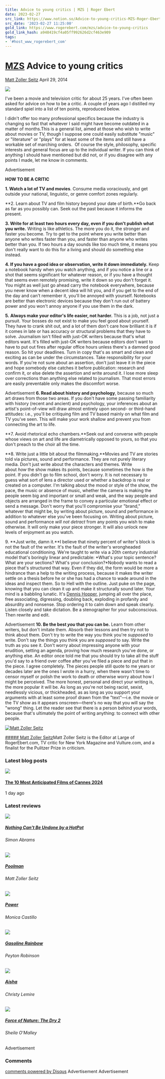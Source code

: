 ```yaml
---
title: Advice to young critics | MZS | Roger Ebert
date: 2023-02-27
src_link: https://www.notion.so/Advice-to-young-critics-MZS-Roger-Ebert-bdd57b15431541aba8ee93b9e371cc87
src_date: '2023-02-27 11:25:00'
gold_link: https://www.rogerebert.com/mzs/advice-to-young-critics
gold_link_hash: a948419cf4a05ff992626d2cf463e909
tags:
- '#host_www_rogerebert_com'
---
```



[MZS](/mzs)
Advice to young critics
=======================


[Matt Zoller Seitz](/contributors/matt-zoller-seitz)
April 29, 2014

![](https://s3.amazonaws.com/static.rogerebert.com/uploads/blog_post/primary_image/mzs/advice-to-young-critics/dune_notes.jpg)

I've
 been a movie and television critic for about 25 years. I've often been asked for advice on how to be a critic. A couple of
 years ago I distilled my standard spiel into a list of ten points, reproduced below.

I didn't offer too many professional specifics because the industry is changing so fast that whatever I said might have become outdated in a matter of months.This is a general list, aimed at those who wish to 
write about movies or TV, though I suppose one could easily substitute 
"music" or "literature" or "plays" for at least some of the items and still have a workable set of marching orders.  Of course the style, philosophy, specific interests and general focus are up to the individual writer. If you can think of anything I should
 have mentioned but did not, or if you disagree with any points I made, 
let me know in comments.  


Advertisement

**HOW TO BE A CRITIC**

**1. Watch a lot of TV and movies**. Consume media voraciously, and get outside your national, linguistic, or genre comfort zones regularly. 

**2. Learn about TV and film history beyond your date of birth.**Go back as far as you possibly can. Seek out the past because it informs the present.

**3. Write for at least two hours every day, even if you don't publish what you write.** Writing
 is like athletics. The more you do it, the stronger and faster you 
become. Try to get to the point where you write better than anyone who 
writes faster than you, and faster than anyone who writes better than 
you. If two hours a day sounds like too much time, it means you don't 
really want to do this for a living and should do something else 
instead. 

**4. If you have a good idea or observation, write it down immediately.** Keep
 a notebook handy when you watch anything, and if you notice a line or a
 shot that seems significant for whatever reason, or if you have a 
thought that seems even remotely promising, write it down so you don't 
forget it. You might as well just go ahead carry the notebook 
everywhere, because you never know when a decent idea will hit you, and 
if you get to the end of the day and can't remember it, you'll be 
annoyed with yourself. Notebooks are better than electronic devices 
because they don't run out of battery power and you won't annoy anyone 
if you use them in the dark.

**5.** **Always make your editor's life easier, not harder.** This
 is a job, not just a pursuit. Your bosses do not exist to make you feel
 good about yourself. They have to crank shit out, and a lot of them 
don't care how brilliant it is if it comes in late or has accuracy or 
structural problems that they have to solve. Journalism isn't filled 
with just-OK writers because that's what editors want. It's filled with 
just-OK writers because editors don't want to have to put out fires 
after regular office hours unless there's a damned good reason. So hit 
your deadlines. Turn in copy that's as smart and clean and exciting as 
can be under the circumstances. Take responsibility for your words. If 
you're not sure about an assertion, don't just leave it in the piece and
 hope somebody else catches it before publication: research and confirm 
it, or else delete the assertion and write around it. I lose more sleep 
over corrections than anything else related to journalism. That most 
errors are easily preventable only makes the discomfort worse. 



Advertisement
**6. Read about history and psychology**,
 because so much art draws from those two areas. If you don't have some 
passing familiarity with history (recent and ancient) and psychology, 
your inferences about an artist's point-of-view will draw almost 
entirely upon second- or third-hand attitudes: i.e., you'll be 
critiquing film and TV based mainly on what film and TV you've seen. 
This will make your work shallow and prevent you from connecting the art
 to life. 

**7. Avoid rhetorical echo chambers.**Seek
 out and converse with people whose views on art and life are 
diametrically opposed to yours, so that you don't preach to the choir 
all the time. 

**8. Write just a little bit about the filmmaking.**Movies
 and TV are stories told via pictures, sound and performance. They are 
not purely literary media. Don't just write about the characters and 
themes. Write about *how* the show makes its points, because sometimes the how *is* the
 point. If you didn't go to film school, don't worry. It is not 
necessary to guess what sort of lens a director used or whether a 
backdrop is real or created on a computer. I'm talking about the mood or
 style of the show, the pace, the music or absence of music, whether the
 camera is making the people seem big and important or small and weak, 
and the way people and objects are arranged in the frame to convey a 
particular emotional effect or send a message. Don't worry that you'll 
compromise your "brand," whatever that might be, by writing about 
picture, sound and performance in addition to whatever else you've been 
focusing on. Writing about picture, sound and performance *will not detract* from
 any points you wish to make otherwise. It will only make your piece 
stronger. It will also unlock new levels of enjoyment as you watch.

9. **Just write, damn it.**I
 believe that ninety percent of writer's block is not the fault of the 
writer. It's the fault of the writer's wrongheaded educational 
conditioning. We're taught to write via a 20th century industrial model 
that's boringly linear and predictable: *What's your topic sentence? What are your sections? What's your conclusion?*Nobody
 wants to read a piece that's structured that way. Even if they did, the
 form would be more a hindrance than a help to the writing process, 
because it makes the writer settle on a thesis before he or she has had a
 chance to wade around in the ideas and inspect them. So to Hell 
with the outline. Just puke on the page, knowing that you can clean it 
up and make it structurally sound later. Your mind is a babbling 
lunatic. It's [Dennis Hopper](/cast-and-crew/dennis-hopper), jumping all over the place, free 
associating, digressing, doubling back, exploding in profanity and 
absurdity and nonsense. Stop ordering it to calm down and speak clearly. Listen closely and take dictation. Be a stenographer for your subconscious. 
Then rewrite and edit.


Advertisement
**10. Be the best *you* that you can be.** Learn
 from other writers, but don't imitate them. Absorb their lessons and 
then try not to think about them. Don't try to write the way you think 
you're *supposed* to write. Don't say the things you think you are 
*supposed* to say. Write the truth as you see it. Don't worry about 
impressing anyone with your erudition, setting an agenda, proving how 
much research you've done, or anything else. An editor once told me that
 you should try to take all the stuff you'd say to a friend over coffee after you've filed a piece and put that in the piece. I agree completely. The pieces people still 
quote to me years or decades later are the ones I wrote in a hurry, when there 
wasn't time to censor myself or polish the work to death or otherwise 
worry about how I might be perceived. The more honest, personal and 
direct your writing is, the more popular it will be. As long as you're 
not being racist, sexist, needlessly vicious, or thickheaded, as as long
 as you support your arguments with at least some proof drawn from the 
"text"—i.e. the movie or the TV show as it appears onscreen—there's no 
way that you will say the "wrong" thing. Let the reader see that there 
is a person behind your words, because that's ultimately the point of 
writing anything: to connect with other people.



[![](https://s3.amazonaws.com/static.rogerebert.com/uploads/user/primary_image/matt-zoller-seitz/featured_MZS_portraits-10.jpg "Matt Zoller Seitz")](/contributors/matt-zoller-seitz)



[##### Matt Zoller Seitz](/contributors/matt-zoller-seitz)Matt Zoller Seitz is the Editor at Large of RogerEbert.com, TV critic for New York Magazine and Vulture.com, and a finalist for the Pulitzer Prize in criticism.






### Latest blog posts



[![](https://s3.amazonaws.com/static.rogerebert.com/uploads/blog_post/primary_image/festivals/the-10-most-anticipated-films-of-cannes-2024/thumb_MixCollage-09-May-2024-07-23-PM-4250.jpg)](/festivals/the-10-most-anticipated-films-of-cannes-2024)
#### [The 10 Most Anticipated Films of Cannes 2024](/festivals/the-10-most-anticipated-films-of-cannes-2024)



1 day
ago


### Latest reviews


[![](https://s3.amazonaws.com/static.rogerebert.com/uploads/movie/movie_poster/nothing-cant-be-undone-by-a-hotpot-2024/widget_MV5BMzYzM2NlNWEtMTk5Ni00ZWZhLWExZDktYmZjNzM5MDdkOTc4XkEyXkFqcGdeQXVyMTAzMDg0ODM0._V1_FMjpg_UX1000_.jpg)](/reviews/nothing-cant-be-undone-by-a-hotpot-movie-review-2024)
##### [Nothing Can't Be Undone by a HotPot](/reviews/nothing-cant-be-undone-by-a-hotpot-movie-review-2024)


###### Simon Abrams


[![](https://s3.amazonaws.com/static.rogerebert.com/uploads/movie/movie_poster/poolman-2024/widget_MV5BMzE4ZmMxZGQtY2JlZi00OGQ3LTg5YWUtMDZmNGRmYzIwM2FkXkEyXkFqcGdeQXVyMDM2NDM2MQ__._V1_FMjpg_UX1000_.jpg)](/reviews/poolman-film-review-2024)
##### [Poolman](/reviews/poolman-film-review-2024)


###### Matt Zoller Seitz


[![](https://s3.amazonaws.com/static.rogerebert.com/uploads/movie/movie_poster/power-2024/widget_MV5BZDQ1NjdiZTItYjk2My00NjA2LWI4MTMtNDIxMjk0NDE3MTUwXkEyXkFqcGdeQXVyMTAyMjQ3NzQ1._V1_.jpg)](/reviews/power-documentary-film-review-2024)
##### [Power](/reviews/power-documentary-film-review-2024)


###### Monica Castillo


[![](https://s3.amazonaws.com/static.rogerebert.com/uploads/movie/movie_poster/gasoline-rainbow-2024/widget_gasolinerainbow-posterart.jpg)](/reviews/gasoline-rainbow-film-review-2024)
##### [Gasoline Rainbow](/reviews/gasoline-rainbow-film-review-2024)


###### Peyton Robinson


[![](https://s3.amazonaws.com/static.rogerebert.com/uploads/movie/movie_poster/aisha-2024/widget_aisha-2022.jpg)](/reviews/aisha-film-review-2024)
##### [Aisha](/reviews/aisha-film-review-2024)


###### Christy Lemire


[![](https://s3.amazonaws.com/static.rogerebert.com/uploads/movie/movie_poster/force-of-nature-the-dry-2-2024/widget_MV5BYTlhMjQ5OWItZDkwMS00NTczLTg4OTQtZDgyOTBlYzljNDAzXkEyXkFqcGdeQXVyNjE5MjEwMzA_._V1_FMjpg_UX1000_.jpg)](/reviews/force-of-nature-the-dry-2-film-review-2024)
##### [Force of Nature: The Dry 2](/reviews/force-of-nature-the-dry-2-film-review-2024)


###### Sheila O'Malley


Advertisement
### Comments


[comments powered by Disqus](http://disqus.com)
Advertisement
Advertisement